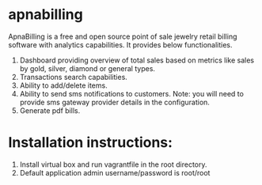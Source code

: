 # apnabilling
ApnaBilling is a free and open source point of sale jewelry retail billing software with analytics capabilities. It provides below functionalities.

1. Dashboard providing overview of total sales based on metrics like sales by gold, silver, diamond or general types.
2. Transactions search capabilities.
3. Ability to add/delete items.
4. Ability to send sms notifications to customers. Note: you will need to provide sms gateway provider details in the configuration.
5. Generate pdf bills.

# Installation instructions:
1. Install virtual box and run vagrantfile in the root directory.
2. Default application admin username/password is root/root
